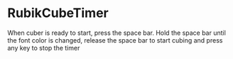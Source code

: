 # RubikCubeTimer
When cuber is ready to start, press the space bar. Hold the space bar until the font color is changed, release the space bar to start cubing and press any key to stop the timer
